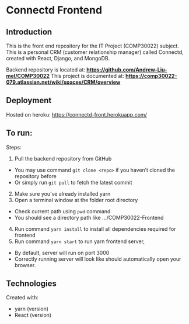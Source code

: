 # Connectd Frontend

## Introduction

This is the front end repository for the IT Project (COMP30022) subject. This is a personal CRM (customer relationship manager) called Connectd, created with React, Django, and MongoDB.

Backend repository is located at: **https://github.com/Andrew-Liu-mel/COMP30022**
This project is documented at: **https://comp30022-079.atlassian.net/wiki/spaces/CRM/overview**

## Deployment

Hosted on heroku: https://connectd-front.herokuapp.com/

## To run:

Steps:
1. Pull the backend repository from GitHub
  * You may use command ```git clone <repo>``` if you haven’t cloned the repository before
  * Or simply run ```git pull``` to fetch the latest commit
2. Make sure you’ve already installed yarn
3. Open a terminal window at the folder root directory
  * Check current path using ```pwd``` command
  * You should see a directory path like .../COMP30022-Frontend
4. Run command ```yarn install``` to install all dependencies required for frontend
5. Run command ```yarn start``` to run yarn frontend server, 
  * By default, server will run on port 3000
  * Correctly running server will look like should automatically open your browser.
  
## Technologies

Created with:
- yarn (version)
- React (version)
